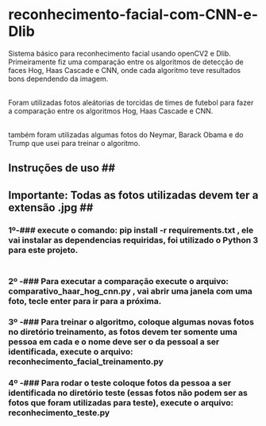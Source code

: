 # reconhecimento-facial-com-CNN-e-Dlib #
Sistema básico para reconhecimento facial usando openCV2 e Dlib. Primeiramente fiz uma comparação entre os algoritmos de detecção de faces Hog, Haas Cascade e CNN, onde cada algoritmo teve resultados bons dependendo da imagem.<br/><br/>

Foram utilizadas fotos aleátorias de torcidas de times de futebol para fazer a comparação entre os algoritmos Hog, Haas Cascade e CNN.<br/><br/>

também foram utilizadas algumas fotos do Neymar, Barack Obama e do Trump que usei para treinar o algoritmo.<br/>

 ## Instruções de uso ##<br/>
 ## Importante: Todas as fotos utilizadas devem ter a extensão .jpg ##<br/>
 ### 1º-### execute o comando: pip install -r requirements.txt , ele vai instalar as dependencias requiridas, foi utilizado o Python 3 para este projeto. <br/><br/>
 ### 2º -### Para executar a comparação execute o arquivo: comparativo_haar_hog_cnn.py , vai abrir uma janela com uma foto, tecle enter para ir para a próxima.<br/>
 ### 3º -### Para treinar o algoritmo, coloque algumas novas fotos no diretório treinamento, as fotos devem ter somente uma pessoa em cada e o nome deve ser o da pessoal a ser identificada, execute o arquivo: reconhecimento_facial_treinamento.py<br/> 
 ### 4º -### Para rodar o teste coloque fotos da pessoa a ser identificada no diretório teste (essas fotos não podem ser as fotos que foram utilizadas para teste), execute o arquivo: reconhecimento_teste.py 

